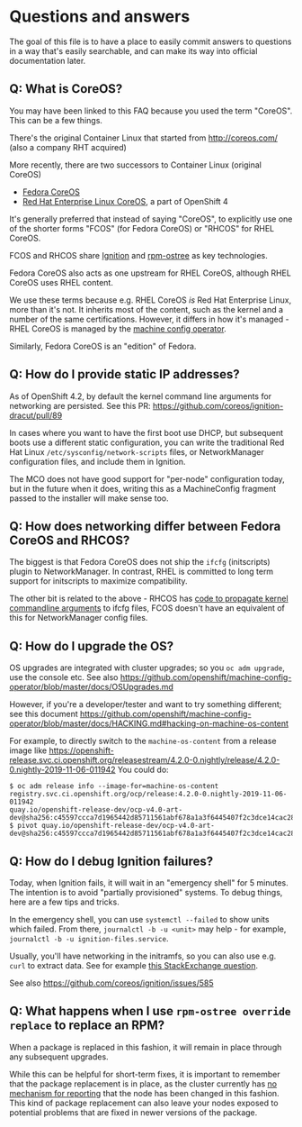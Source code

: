 # Questions and answers

The goal of this file is to have a place to easily commit answers to questions
in a way that's easily searchable, and can make its way into official
documentation later.

## Q: What is CoreOS?

You may have been linked to this FAQ because you used the term "CoreOS".
This can be a few things.

There's the original Container Linux that started from http://coreos.com/ (also a company RHT acquired)

More recently, there are two successors to Container Linux (original CoreOS)

 - [Fedora CoreOS](https://getfedora.org/coreos/)
 - [Red Hat Enterprise Linux CoreOS](https://docs.openshift.com/container-platform/latest/architecture/architecture-rhcos.html), a part of OpenShift 4

It's generally preferred that instead of saying "CoreOS", to explicitly
use one of the shorter forms "FCOS" (for Fedora CoreOS) or "RHCOS" for RHEL CoreOS.

FCOS and RHCOS share [Ignition](https://github.com/coreos/ignition) and [rpm-ostree](https://github.com/coreos/rpm-ostree/)
as key technologies.

Fedora CoreOS also acts as one upstream for RHEL CoreOS, although
RHEL CoreOS uses RHEL content.

We use these terms because e.g. RHEL CoreOS *is* Red Hat Enterprise Linux, more than it's not.
It inherits most of the content, such as the kernel and a number of the same certifications.
However, it differs in how it's managed - RHEL CoreOS is managed by the
[machine config operator](https://github.com/openshift/machine-config-operator/).

Similarly, Fedora CoreOS is an "edition" of Fedora.

## Q: How do I provide static IP addresses?

As of OpenShift 4.2, by default the kernel command line arguments for networking
are persisted.  See this PR: https://github.com/coreos/ignition-dracut/pull/89

In cases where you want to have the first boot use DHCP, but subsequent boots
use a different static configuration, you can write the traditional Red Hat Linux
`/etc/sysconfig/network-scripts` files, or NetworkManager configuration files, and
include them in Ignition.

The MCO does not have good support for "per-node" configuration today, but
in the future when it does, writing this as a MachineConfig fragment
passed to the installer will make sense too.

## Q: How does networking differ between Fedora CoreOS and RHCOS?

The biggest is that Fedora CoreOS does not ship the `ifcfg` (initscripts) plugin to
NetworkManager.  In contrast, RHEL is committed to long term support for initscripts
to maximize compatibility.

The other bit is related to the above - RHCOS has [code to propagate
kernel commandline arguments](https://github.com/coreos/ignition-dracut/pull/89) to ifcfg files, FCOS doesn't have an equivalent
of this for NetworkManager config files.

## Q: How do I upgrade the OS?

OS upgrades are integrated with cluster upgrades; so you `oc adm upgrade`, use
the console etc.  See also https://github.com/openshift/machine-config-operator/blob/master/docs/OSUpgrades.md

However, if you're a developer/tester and want to try something different; see
this document https://github.com/openshift/machine-config-operator/blob/master/docs/HACKING.md#hacking-on-machine-os-content

For example, to directly switch to the `machine-os-content` from a release image like
https://openshift-release.svc.ci.openshift.org/releasestream/4.2.0-0.nightly/release/4.2.0-0.nightly-2019-11-06-011942
You could do:

```
$ oc adm release info --image-for=machine-os-content  registry.svc.ci.openshift.org/ocp/release:4.2.0-0.nightly-2019-11-06-011942
quay.io/openshift-release-dev/ocp-v4.0-art-dev@sha256:c45597ccca7d1965442d85711561abf678a1a3f6445407f2c3dce14cac282527
$ pivot quay.io/openshift-release-dev/ocp-v4.0-art-dev@sha256:c45597ccca7d1965442d85711561abf678a1a3f6445407f2c3dce14cac282527
```

## Q: How do I debug Ignition failures?

Today, when Ignition fails, it will wait in an "emergency shell" for 5 minutes.
The intention is to avoid "partially provisioned" systems.  To debug things,
here are a few tips and tricks.

In the emergency shell, you can use `systemctl --failed` to show units which failed.
From there, `journalctl -b -u <unit>` may help - for example, `journalctl -b -u ignition-files.service`.

Usually, you'll have networking in the initramfs, so you can also use e.g. `curl` to extract data.
See for example [this StackExchange question](https://unix.stackexchange.com/a/108495).

See also https://github.com/coreos/ignition/issues/585

## Q: What happens when I use `rpm-ostree override replace` to replace an RPM?

When a package is replaced in this fashion, it will remain in place through any subsequent upgrades.

While this can be helpful for short-term fixes, it is important to remember that the package replacement
is in place, as the cluster currently has [no mechanism for reporting](https://github.com/openshift/machine-config-operator/issues/945) that the node has been changed in this
fashion.  This kind of package replacement can also leave your nodes exposed to potential problems
that are fixed in newer versions of the package.
